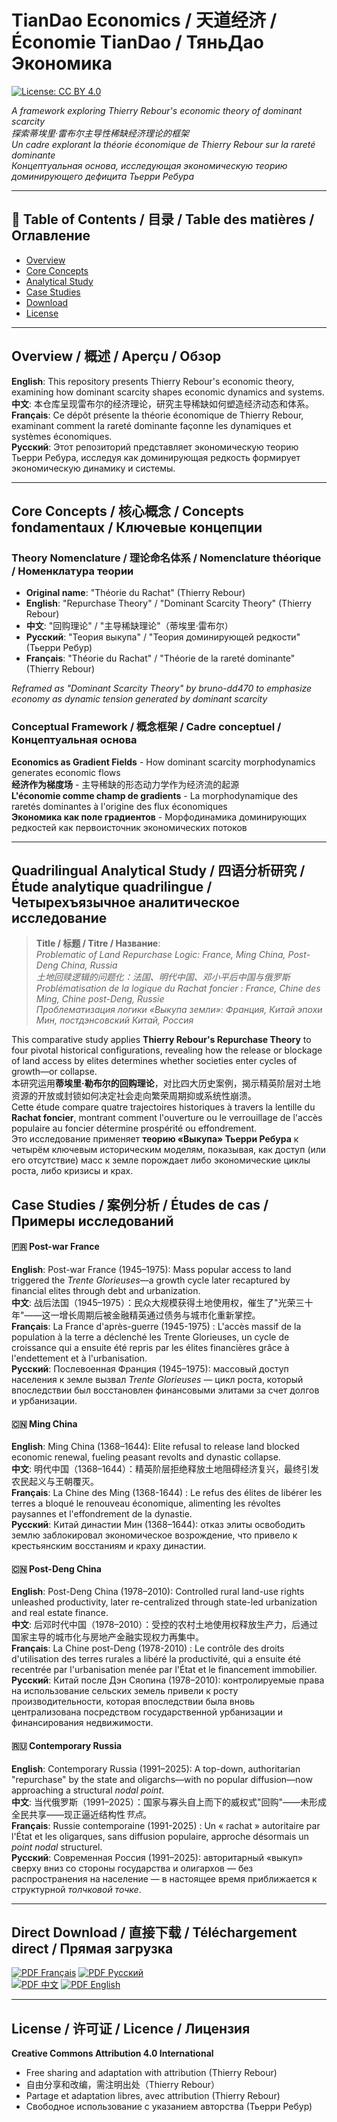 # TianDao Economics / 天道经济 / Économie TianDao / ТяньДао Экономика

[![License: CC BY 4.0](https://img.shields.io/badge/License-CC_BY_4.0-lightgrey.svg)](https://creativecommons.org/licenses/by/4.0/)

*A framework exploring Thierry Rebour's economic theory of dominant scarcity*  
*探索蒂埃里·雷布尔主导性稀缺经济理论的框架*  
*Un cadre explorant la théorie économique de Thierry Rebour sur la rareté dominante*  
*Концептуальная основа, исследующая экономическую теорию доминирующего дефицита Тьерри Ребура*

---

## 📑 Table of Contents / 目录 / Table des matières / Оглавление

- [Overview](#overview)
- [Core Concepts](#core-concepts)
- [Analytical Study](#quadrilingual-analytical-study)
- [Case Studies](#case-studies)
- [Download](#direct-download)
- [License](#license)

---

## Overview / 概述 / Aperçu / Обзор

**English**: This repository presents Thierry Rebour's economic theory, examining how dominant scarcity shapes economic dynamics and systems.  
**中文**: 本仓库呈现雷布尔的经济理论，研究主导稀缺如何塑造经济动态和体系。  
**Français**: Ce dépôt présente la théorie économique de Thierry Rebour, examinant comment la rareté dominante façonne les dynamiques et systèmes économiques.  
**Русский**: Этот репозиторий представляет экономическую теорию Тьерри Ребура, исследуя как доминирующая редкость формирует экономическую динамику и системы.

---

## Core Concepts / 核心概念 / Concepts fondamentaux / Ключевые концепции

### Theory Nomenclature / 理论命名体系 / Nomenclature théorique / Номенклатура теории

- **Original name**: "Théorie du Rachat" (Thierry Rebour)
- **English**: "Repurchase Theory" / "Dominant Scarcity Theory" (Thierry Rebour)
- **中文**: "回购理论" / "主导稀缺理论"（蒂埃里·雷布尔）
- **Русский**: "Теория выкупа" / "Теория доминирующей редкости" (Тьерри Ребур)
- **Français**: "Théorie du Rachat" / "Théorie de la rareté dominante" (Thierry Rebour)

*Reframed as "Dominant Scarcity Theory" by bruno-dd470 to emphasize economy as dynamic tension generated by dominant scarcity*

### Conceptual Framework / 概念框架 / Cadre conceptuel / Концептуальная основа  
**Economics as Gradient Fields** - How dominant scarcity morphodynamics generates economic flows  
**经济作为梯度场** - 主导稀缺的形态动力学作为经济流的起源  
**L'économie comme champ de gradients** - La morphodynamique des raretés dominantes à l'origine des flux économiques  
**Экономика как поле градиентов** - Морфодинамика доминирующих редкостей как первоисточник экономических потоков

---

## Quadrilingual Analytical Study / 四语分析研究 / Étude analytique quadrilingue / Четырехъязычное аналитическое исследование

> **Title / 标题 / Titre / Название**:  
> *Problematic of Land Repurchase Logic: France, Ming China, Post-Deng China, Russia*  
> *土地回赎逻辑的问题化：法国、明代中国、邓小平后中国与俄罗斯*  
> *Problématisation de la logique du Rachat foncier : France, Chine des Ming, Chine post-Deng, Russie*  
> *Проблематизация логики «Выкупа земли»: Франция, Китай эпохи Мин, постдэнсовский Китай, Россия*  

This comparative study applies **Thierry Rebour's Repurchase Theory** to four pivotal historical configurations, revealing how the release or blockage of land access by elites determines whether societies enter cycles of growth—or collapse.  
本研究运用**蒂埃里·勒布尔的回购理论**，对比四大历史案例，揭示精英阶层对土地资源的开放或封锁如何决定社会走向繁荣周期抑或系统性崩溃。  
Cette étude compare quatre trajectoires historiques à travers la lentille du **Rachat foncier**, montrant comment l'ouverture ou le verrouillage de l'accès populaire au foncier détermine prospérité ou effondrement.  
Это исследование применяет **теорию «Выкупа» Тьерри Ребура** к четырём ключевым историческим моделям, показывая, как доступ (или его отсутствие) масс к земле порождает либо экономические циклы роста, либо кризисы и крах.

## Case Studies / 案例分析 / Études de cas / Примеры исследований

#### 🇫🇷 Post-war France
**English**: Post-war France (1945–1975): Mass popular access to land triggered the *Trente Glorieuses*—a growth cycle later recaptured by financial elites through debt and urbanization.  
**中文**: 战后法国（1945–1975）：民众大规模获得土地使用权，催生了"光荣三十年"——这一增长周期后被金融精英通过债务与城市化重新掌控。  
**Français**: La France d'après-guerre (1945-1975) : L'accès massif de la population à la terre a déclenché les Trente Glorieuses, un cycle de croissance qui a ensuite été repris par les élites financières grâce à l'endettement et à l'urbanisation.  
**Русский**: Послевоенная Франция (1945–1975): массовый доступ населения к земле вызвал *Trente Glorieuses* — цикл роста, который впоследствии был восстановлен финансовыми элитами за счет долгов и урбанизации.

#### 🇨🇳 Ming China
**English**: Ming China (1368–1644): Elite refusal to release land blocked economic renewal, fueling peasant revolts and dynastic collapse.  
**中文**: 明代中国（1368–1644）：精英阶层拒绝释放土地阻碍经济复兴，最终引发农民起义与王朝覆灭。  
**Français**: La Chine des Ming (1368-1644) : Le refus des élites de libérer les terres a bloqué le renouveau économique, alimenting les révoltes paysannes et l'effondrement de la dynastie.  
**Русский**: Китай династии Мин (1368–1644): отказ элиты освободить землю заблокировал экономическое возрождение, что привело к крестьянским восстаниям и краху династии.

#### 🇨🇳 Post-Deng China
**English**: Post-Deng China (1978–2010): Controlled rural land-use rights unleashed productivity, later re-centralized through state-led urbanization and real estate finance.  
**中文**: 后邓时代中国（1978–2010）：受控的农村土地使用权释放生产力，后通过国家主导的城市化与房地产金融实现权力再集中。  
**Français**: La Chine post-Deng (1978-2010) : Le contrôle des droits d'utilisation des terres rurales a libéré la productivité, qui a ensuite été recentrée par l'urbanisation menée par l'État et le financement immobilier.  
**Русский**: Китай после Дэн Сяопина (1978–2010): контролируемые права на использование сельских земель привели к росту производительности, которая впоследствии была вновь централизована посредством государственной урбанизации и финансирования недвижимости.

#### 🇷🇺 Contemporary Russia
**English**: Contemporary Russia (1991–2025): A top-down, authoritarian "repurchase" by the state and oligarchs—with no popular diffusion—now approaching a structural *nodal point*.  
**中文**: 当代俄罗斯（1991–2025）：国家与寡头自上而下的威权式"回购"——未形成全民共享——现正逼近结构性*节点*。  
**Français**: Russie contemporaine (1991-2025) : Un « rachat » autoritaire par l'État et les oligarques, sans diffusion populaire, approche désormais un *point nodal* structurel.  
**Русский**: Современная Россия (1991–2025): авторитарный «выкуп» сверху вниз со стороны государства и олигархов — без распространения на население — в настоящее время приближается к структурной *толчковой точке*.

---

## Direct Download / 直接下载 / Téléchargement direct / Прямая загрузка

[![PDF Français](https://img.shields.io/badge/PDF-Français-blue)](./France-Chine-Russie-Rebour_fr.pdf)
[![PDF Русский](https://img.shields.io/badge/PDF-Русский-red)](./France-Chine-Russie-Rebour_ru.pdf)  
[![PDF 中文](https://img.shields.io/badge/PDF-中文-yellow)](./France-Chine-Russie-Rebour_zh.pdf)
[![PDF English](https://img.shields.io/badge/PDF-English-green)](./France-Chine-Russie-Rebour_en.pdf)

---

## License / 许可证 / Licence / Лицензия

**Creative Commons Attribution 4.0 International**

- Free sharing and adaptation with attribution (Thierry Rebour)
- 自由分享和改编，需注明出处（Thierry Rebour）
- Partage et adaptation libres, avec attribution (Thierry Rebour)
- Свободное использование с указанием авторства (Тьерри Ребур)